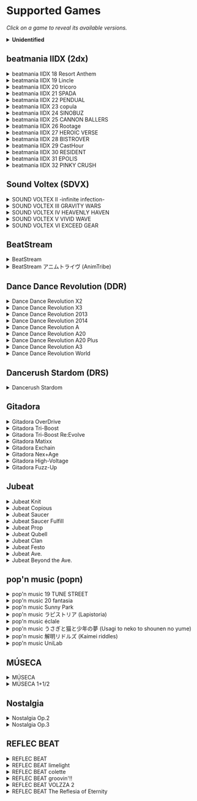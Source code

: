 # Supported Games

*Click on a game to reveal its available versions.*

<details><summary><b>Unidentified</b></summary>

Patches for which we don't know the corresponding game version.

| Game Series | Identifier |
|-------------|------------|
| JuBeat | [L44-65fced28_b61e](patches/L44-65fced28_b61e.json) |
</details>

## beatmania IIDX (2dx)

<details><summary>beatmania IIDX 18 Resort Anthem</summary>

| Codename | Filename | Version | Identifier |
|----------|----------|---------|------------|
| JDZ | bm2dx.dll | 2011-07-12 | [JDZ-4e110e2b_ba839](patches/JDZ-4e110e2b_ba839.json) |
</details>

<details><summary>beatmania IIDX 19 Lincle</summary>

| Codename | Filename | Version | Identifier |
|----------|----------|---------|------------|
| KDZ | bm2dx.dll | 2012-09-03 | [KDZ-503f32fb_b6262](patches/KDZ-503f32fb_b6262.json) |
</details>

<details><summary>beatmania IIDX 20 tricoro</summary>

| Codename | Filename | Version | Identifier |
|----------|----------|---------|------------|
| LDJ | bm2dx.dll | 2012-09-19 | [LDJ-5052a3ea_c4112](patches/LDJ-5052a3ea_c4112.json) |
| LDJ | bm2dx.dll | 2013-09-09 | [LDJ-521ffeca_d8d73](patches/LDJ-521ffeca_d8d73.json) |
</details>

<details><summary>beatmania IIDX 21 SPADA</summary>

| Codename | Filename | Version | Identifier |
|----------|----------|---------|------------|
| LDJ | bm2dx.dll | 2013-10-02 | [LDJ-525394a7_d19f3](patches/LDJ-525394a7_d19f3.json) |
| LDJ | bm2dx.dll | 2014-07-16 | [LDJ-53bd1ab4_e7173](patches/LDJ-53bd1ab4_e7173.json) |
</details>

<details><summary>beatmania IIDX 22 PENDUAL</summary>

| Codename | Filename | Version | Identifier |
|----------|----------|---------|------------|
| LDJ | bm2dx.dll | 2014-09-17 | [LDJ-53ec605b_ccf53](patches/LDJ-53ec605b_ccf53.json) |
| LDJ | bm2dx.dll | 2015-08-05 | [LDJ-55b9eab9_f2d73](patches/LDJ-55b9eab9_f2d73.json) |
</details>

<details><summary>beatmania IIDX 23 copula</summary>

| Codename | Filename | Version | Identifier |
|----------|----------|---------|------------|
| LDJ | bm2dx.dll | 2016-08-31 | [LDJ-57ba48d8_e5d81](patches/LDJ-57ba48d8_e5d81.json) |
</details>

<details><summary>beatmania IIDX 24 SINOBUZ</summary>

| Codename | Filename | Version | Identifier |
|----------|----------|---------|------------|
| LDJ | bm2dx.dll | 2017-08-28 | [LDJ-599b7176_f4fb1](patches/LDJ-599b7176_f4fb1.json) |
</details>

<details><summary>beatmania IIDX 25 CANNON BALLERS</summary>

| Codename | Filename | Version | Identifier |
|----------|----------|---------|------------|
| LDJ | bm2dx.dll | 2018-09-19 | [LDJ-5b985f71_183324](patches/LDJ-5b985f71_183324.json) |
</details>

<details><summary>beatmania IIDX 26 Rootage</summary>

| Codename | Filename | Version | Identifier |
|----------|----------|---------|------------|
| LDJ | bm2dx.dll | 2019-09-02 | [LDJ-5d651fc5_415844](patches/LDJ-5d651fc5_415844.json) |
| LDJ | bm2dx.dll | 2019-10-07 | [LDJ-5d91850e_4158c4](patches/LDJ-5d91850e_4158c4.json) |
</details>

<details><summary>beatmania IIDX 27 HEROIC VERSE</summary>

| Codename | Filename | Version | Identifier |
|----------|----------|---------|------------|
| LDJ-003 | bm2dx.dll | 2020-09-29 | [LDJ-5f713b52_6d4090](patches/LDJ-5f713b52_6d4090.json) |
| LDJ-010 | bm2dx.dll | 2020-09-29 | [LDJ-5f713946_7f52b0](patches/LDJ-5f713946_7f52b0.json) |
</details>

<details><summary>beatmania IIDX 28 BISTROVER</summary>

| Codename | Filename | Version | Identifier |
|----------|----------|---------|------------|
| LDJ | bm2dx.dll | 2021-04-26 | [LDJ-6080c473_8338b0](patches/LDJ-6080c473_8338b0.json) |
| LDJ | bm2dx.dll | 2021-08-30 | [LDJ-612729e9_91a910](patches/LDJ-612729e9_91a910.json) |
| LDJ-003 | bm2dx.dll | 2021-09-15 | [LDJ-613aa4d4_91aa00](patches/LDJ-613aa4d4_91aa00.json) |
| LDJ-010 | bm2dx.dll | 2021-09-15 | [LDJ-613aa28a_9e58d0](patches/LDJ-613aa28a_9e58d0.json) |
</details>

<details><summary>beatmania IIDX 29 CastHour</summary>

| Codename | Filename | Version | Identifier |
|----------|----------|---------|------------|
| LDJ | bm2dx.dll | 2021-10-13 rev.1 | [LDJ-6166642e_73d61c](patches/LDJ-6166642e_73d61c.json) |
| LDJ | bm2dx.dll | 2021-10-13 | [LDJ-615f8b4f_73d62c](patches/LDJ-615f8b4f_73d62c.json) |
| LDJ | bm2dx.dll | 2021-11-17 | [LDJ-618db775_73f33c](patches/LDJ-618db775_73f33c.json) |
| LDJ | bm2dx.dll | 2022-03-01 | [LDJ-6214444e_6460bc](patches/LDJ-6214444e_6460bc.json) |
| LDJ | bm2dx.dll | 2022-04-12 | [LDJ-624cde85_648a3c](patches/LDJ-624cde85_648a3c.json) |
| LDJ | bm2dx.dll | 2022-05-09 | [LDJ-6268e9b4_64f34c](patches/LDJ-6268e9b4_64f34c.json) |
| LDJ | bm2dx.dll | 2022-06-20 | [LDJ-62a2ca92_66281c](patches/LDJ-62a2ca92_66281c.json) |
| LDJ | bm2dx.dll | 2022-07-13 | [LDJ-62c69413_66431c](patches/LDJ-62c69413_66431c.json) |
| LDJ-003 | bm2dx.dll | 2022-08-24 | [LDJ-63040c54_6679ac](patches/LDJ-63040c54_6679ac.json) |
| LDJ-010 | bm2dx.dll | 2022-08-24 | [LDJ-63040b80_73273c](patches/LDJ-63040b80_73273c.json) |
</details>

<details><summary>beatmania IIDX 30 RESIDENT</summary>

| Codename | Filename | Version | Identifier |
|----------|----------|---------|------------|
| LDJ-003 | bm2dx.dll | 2023-09-05 | [LDJ-64ef0ff5_1037754](patches/LDJ-64ef0ff5_1037754.json) |
| LDJ-010 | bm2dx.dll | 2023-09-05 | [LDJ-64ef0ec9_844b10](patches/LDJ-64ef0ec9_844b10.json) |
| LDJ-012 | bm2dx.dll | 2023-09-05 | [LDJ-64ef1153_777dc0](patches/LDJ-64ef1153_777dc0.json) |
</details>

<details><summary>beatmania IIDX 31 EPOLIS</summary>

| Codename | Filename | Version | Identifier |
|----------|----------|---------|------------|
| LDJ-010 | bm2dx.dll | 2023-10-18 | [LDJ-65290944_9f2370](patches/LDJ-65290944_9f2370.json) |
| LDJ-012 | bm2dx.dll | 2023-10-18 | [LDJ-65290d78_9254f0](patches/LDJ-65290d78_9254f0.json) |
| LDJ-012 | bm2dx.dll | 2023-10-30 | [LDJ-6539b8d4_92bfd0](patches/LDJ-6539b8d4_92bfd0.json) |
| LDJ-012 | bm2dx.dll | 2023-11-20 | [LDJ-65559d21_92e270](patches/LDJ-65559d21_92e270.json) |
| LDJ-010 | bm2dx.dll | 2023-12-06 | [LDJ-656d3226_a145e0](patches/LDJ-656d3226_a145e0.json) |
| LDJ-012 | bm2dx.dll | 2023-12-06 | [LDJ-656d366b_947760](patches/LDJ-656d366b_947760.json) |
| LDJ-012 | bm2dx.dll | 2023-12-18 | [LDJ-657a9ecd_955d20](patches/LDJ-657a9ecd_955d20.json) |
| LDJ-010 | bm2dx.dll | 2024-01-16 | [LDJ-65a0a4c8_a0aa8c](patches/LDJ-65a0a4c8_a0aa8c.json) |
| LDJ-012 | bm2dx.dll | 2024-01-16 | [LDJ-65a0a911_93dc0c](patches/LDJ-65a0a911_93dc0c.json) |
| LDJ-010 | bm2dx.dll | 2024-02-13 | [LDJ-65c2f0f7_a1269c](patches/LDJ-65c2f0f7_a1269c.json) |
| LDJ-012 | bm2dx.dll | 2024-02-13 | [LDJ-65c2f56c_94581c](patches/LDJ-65c2f56c_94581c.json) |
| LDJ-010 | bm2dx.dll | 2024-03-05 | [LDJ-65de7c44_a1b83c](patches/LDJ-65de7c44_a1b83c.json) |
| LDJ-012 | bm2dx.dll | 2024-03-05 | [LDJ-65de809d_94e9bc](patches/LDJ-65de809d_94e9bc.json) |
| LDJ-010 | bm2dx.dll | 2024-03-25 | [LDJ-65fbdb9b_a29c4c](patches/LDJ-65fbdb9b_a29c4c.json) |
| LDJ-010 | bm2dx.dll | 2024-04-15 | [LDJ-661754b4_a29d6c](patches/LDJ-661754b4_a29d6c.json) |
| LDJ-012 | bm2dx.dll | 2024-04-15 | [LDJ-661758fa_95ceec](patches/LDJ-661758fa_95ceec.json) |
| LDJ-010 | bm2dx.dll | 2024-05-07 | [LDJ-662a05c7_a5bf9c](patches/LDJ-662a05c7_a5bf9c.json) |
| LDJ-012 | bm2dx.dll | 2024-05-07 | [LDJ-662a0a1f_98f11c](patches/LDJ-662a0a1f_98f11c.json) |
| LDJ-010 | bm2dx.dll | 2024-06-04 | [LDJ-6657c7bb_a706cc](patches/LDJ-6657c7bb_a706cc.json) |
| LDJ-012 | bm2dx.dll | 2024-06-05 | [LDJ-665e9f8f_9a384c](patches/LDJ-665e9f8f_9a384c.json) |
| LDJ-012 | bm2dx.dll | 2024-07-02 | [LDJ-667bbdca_9a798c](patches/LDJ-667bbdca_9a798c.json) |
| LDJ-012 | bm2dx.dll | 2024-07-30 | [LDJ-66a0e715_9a7a4c](patches/LDJ-66a0e715_9a7a4c.json) |
| LDJ-010 | bm2dx.dll | 2024-08-26 | [LDJ-66c58b32_a800bc](patches/LDJ-66c58b32_a800bc.json) |
| LDJ-012 | bm2dx.dll | 2024-08-26 | [LDJ-66c58ff1_9b323c](patches/LDJ-66c58ff1_9b323c.json) |
</details>

<details><summary>beatmania IIDX 32 PINKY CRUSH</summary>

| Codename | Filename | Version | Identifier |
|----------|----------|---------|------------|
| LDJ-010 | bm2dx.dll | 2024-10-09 | [LDJ-66ff4ffa_b3273c](patches/LDJ-66ff4ffa_b3273c.json) |
| LDJ-012 | bm2dx.dll | 2024-10-09 | [LDJ-66ff5733_a6589c](patches/LDJ-66ff5733_a6589c.json) |
| LDJ-012 | bm2dx.dll | 2024-10-22 | [LDJ-670f7e4f_96009c](patches/LDJ-670f7e4f_96009c.json) |
| LDJ-012 | bm2dx.dll | 2024-10-29 | [LDJ-671f22e4_96113c](patches/LDJ-671f22e4_96113c.json) |
| LDJ-010 | bm2dx.dll | 2024-11-05 | [LDJ-6721b450_a2e07c](patches/LDJ-6721b450_a2e07c.json) |
| LDJ-012 | bm2dx.dll | 2024-11-05 | [LDJ-6721b8e9_9611dc](patches/LDJ-6721b8e9_9611dc.json) |
| LDJ-010 | bm2dx.dll | 2024-11-26 | [LDJ-6740296c_a7fdbc](patches/LDJ-6740296c_a7fdbc.json) |
| LDJ-010 | bm2dx.dll | 2024-12-10 | [LDJ-67510579_a9170c](patches/LDJ-67510579_a9170c.json) |
| LDJ-012 | bm2dx.dll | 2024-12-10 | [LDJ-675109fd_9c486c](patches/LDJ-675109fd_9c486c.json) |
| LDJ-010 | bm2dx.dll | 2025-01-14 | [LDJ-677dd783_a954cc](patches/LDJ-677dd783_a954cc.json) |
</details>

## Sound Voltex (SDVX)

<details><summary>SOUND VOLTEX II -infinite infection-</summary>

| Codename | Filename | Version | Identifier |
|----------|----------|---------|------------|
| KFC | soundvoltex.dll | 2014-10-22 (PhaseII) | [KFC-543e7ccd_10e693](patches/KFC-543e7ccd_10e693.json) |
</details>

<details><summary>SOUND VOLTEX III GRAVITY WARS</summary>

| Codename | Filename | Version | Identifier |
|----------|----------|---------|------------|
| KFC | soundvoltex.dll | 2015-11-16 (Season 1) | [KFC-56497884_20131c](patches/KFC-56497884_20131c.json) |
| KFC | soundvoltex.dll | 2016-12-12 (Season 2) | [KFC-58365cd4_21e91c](patches/KFC-58365cd4_21e91c.json) |
</details>

<details><summary>SOUND VOLTEX IV HEAVENLY HAVEN</summary>

| Codename | Filename | Version | Identifier |
|----------|----------|---------|------------|
| KFC | soundvoltex.dll | 2018-01-16 | [KFC-5a55ed92_26d3cb](patches/KFC-5a55ed92_26d3cb.json) |
| KFC | soundvoltex.dll | 2019-02-06 | [KFC-5c541c96_27bc7b](patches/KFC-5c541c96_27bc7b.json) |
</details>

<details><summary>SOUND VOLTEX V VIVID WAVE</summary>

| Codename | Filename | Version | Identifier |
|----------|----------|---------|------------|
| KFC | soundvoltex.dll | 2019-10-31 (CN) | [KFC-5dbaae15_36ea80](patches/KFC-5dbaae15_36ea80.json) |
| KFC | soundvoltex.dll | 2020-01-15 | [KFC-5e18527b_31c780](patches/KFC-5e18527b_31c780.json) |
| KFC | soundvoltex.dll | 2020-12-22 | [KFC-5fdadbea_330980](patches/KFC-5fdadbea_330980.json) |
</details>

<details><summary>SOUND VOLTEX VI EXCEED GEAR</summary>

| Codename | Filename | Version | Identifier |
|----------|----------|---------|------------|
| KFC | soundvoltex.dll | 2021-12-14 | [KFC-61b19602_57ac68](patches/KFC-61b19602_57ac68.json) |
| KFC | soundvoltex.dll | 2022-08-30 | [KFC-6305e129_5f3de8](patches/KFC-6305e129_5f3de8.json) |
| KFC | soundvoltex.dll | 2024-01-16 | [KFC-659f91b3_696318](patches/KFC-659f91b3_696318.json) |
| KFC | soundvoltex.dll | 2024-01-30 | [KFC-65b1fc65_69c278](patches/KFC-65b1fc65_69c278.json) |
| KFC | soundvoltex.dll | 2024-02-06 | [KFC-65bb66cb_69cfb8](patches/KFC-65bb66cb_69cfb8.json) |
| KFC | soundvoltex.dll | 2024-02-20 | [KFC-65cda95b_6a5748](patches/KFC-65cda95b_6a5748.json) |
| KFC | soundvoltex.dll | 2024-03-18 | [KFC-65f174e7_6ae218](patches/KFC-65f174e7_6ae218.json) |
| KFC | soundvoltex.dll | 2024-04-02 | [KFC-66039c56_6be478](patches/KFC-66039c56_6be478.json) |
| KFC | soundvoltex.dll | 2024-04-30 | [KFC-6629f133_6bcea8](patches/KFC-6629f133_6bcea8.json) |
| KFC | soundvoltex.dll | 2024-05-21 | [KFC-6643ed55_663968](patches/KFC-6643ed55_663968.json) |
| KFC | soundvoltex.dll | 2024-06-04 | [KFC-6656ee0c_664a78](patches/KFC-6656ee0c_664a78.json) |
| KFC | soundvoltex.dll | 2024-06-25 | [KFC-667290d9_665948](patches/KFC-667290d9_665948.json) |
| KFC | soundvoltex.dll | 2024-07-09 | [KFC-668651b8_6a3558](patches/KFC-668651b8_6a3558.json) |
| KFC | soundvoltex.dll | 2024-07-11 | [KFC-668e2cc6_6a3b08](patches/KFC-668e2cc6_6a3b08.json) |
| KFC | soundvoltex.dll | 2024-07-23 | [KFC-66976a90_6a47e8](patches/KFC-66976a90_6a47e8.json) |
| KFC | soundvoltex.dll | 2024-08-05 | [KFC-66aadd35_6ab568](patches/KFC-66aadd35_6ab568.json) |
| KFC | soundvoltex.dll | 2024-08-27 | [KFC-66c6abdf_6ae2f8](patches/KFC-66c6abdf_6ae2f8.json) |
| KFC | soundvoltex.dll | 2024-09-10 | [KFC-66d930b6_6b4728](patches/KFC-66d930b6_6b4728.json) |
| KFC | soundvoltex.dll | 2024-09-24 | [KFC-66eba7df_6b62c8](patches/KFC-66eba7df_6b62c8.json) |
| KFC | soundvoltex.dll | 2024-10-08 | [KFC-66fe7fc9_6cb3f8](patches/KFC-66fe7fc9_6cb3f8.json) |
| KFC | soundvoltex.dll | 2024-10-22 | [KFC-67108c5c_6d2ec8](patches/KFC-67108c5c_6d2ec8.json) |
| KFC | soundvoltex.dll | 2024-11-05 | [KFC-6722d1a6_6db608](patches/KFC-6722d1a6_6db608.json) |
| KFC | soundvoltex.dll | 2024-11-19 | [KFC-673569b7_6de818](patches/KFC-673569b7_6de818.json) |
| KFC | soundvoltex.dll | 2024-12-03 | [KFC-6746b747_6df018](patches/KFC-6746b747_6df018.json) |
| KFC | soundvoltex.dll | 2024-12-10 | [KFC-6751a716_6ead28](patches/KFC-6751a716_6ead28.json) |
| KFC | soundvoltex.dll | 2024-12-23 | [KFC-676384d3_6eb788](patches/KFC-676384d3_6eb788.json) |
| KFC | soundvoltex.dll | 2025-01-14 | [KFC-677e184d_6eb748](patches/KFC-677e184d_6eb748.json) |
| KFC | soundvoltex.dll | 2025-01-21 | [KFC-678867b3_6ef038](patches/KFC-678867b3_6ef038.json) |
</details>

## BeatStream

<details><summary>BeatStream</summary>

| Codename | Filename | Version | Identifier |
|----------|----------|---------|------------|
| NBT | beatstream.dll | 2015-12-01 | [NBT-564da07a_43514](patches/NBT-564da07a_43514.json) |
</details>

<details><summary>BeatStream アニムトライヴ (AnimTribe)</summary>

| Codename | Filename | Version | Identifier |
|----------|----------|---------|------------|
| NBT | beatstream.dll | 2016-11-14 | [NBT-57aaa1e0_471e4](patches/NBT-57aaa1e0_471e4.json) |
</details>

## Dance Dance Revolution (DDR)

<details><summary>Dance Dance Revolution X2</summary>

| Codename | Filename | Version | Identifier |
|----------|----------|---------|------------|
| JDX | ddr.dll | 2010-11-10 | [JDX-4cd93f47_18932a](patches/JDX-4cd93f47_18932a.json) |
| JDX | ddr.exe | 2010-12-07 (US) | [JDX-4cfe04e1_16b582](patches/JDX-4cfe04e1_16b582.json) |
</details>

<details><summary>Dance Dance Revolution X3</summary>

| Codename | Filename | Version | Identifier |
|----------|----------|---------|------------|
| KDX | ddr.dll | 2012-11-26 | [KDX-50b1ea68_1a04ed](patches/KDX-50b1ea68_1a04ed.json) |
</details>

<details><summary>Dance Dance Revolution 2013</summary>

| Codename | Filename | Version | Identifier |
|----------|----------|---------|------------|
| MDX | mdxja_945.dll | 2014-03-27 | [MDX-5333e3e1_186bff](patches/MDX-5333e3e1_186bff.json) |
</details>

<details><summary>Dance Dance Revolution 2014</summary>

| Codename | Filename | Version | Identifier |
|----------|----------|---------|------------|
| MDX | mdxja_945.dll | 2015-12-21 | [MDX-567775b2_1c879d](patches/MDX-567775b2_1c879d.json) |
</details>

<details><summary>Dance Dance Revolution A</summary>

| Codename | Filename | Version | Identifier |
|----------|----------|---------|------------|
| MDX | gamemdx.dll | 2018-04-23 | [MDX-5ad5bc40_105751](patches/MDX-5ad5bc40_105751.json) |
| MDX | gamemdx.dll | 2018-10-22 | [MDX-5bc68795_10d509](patches/MDX-5bc68795_10d509.json) |
| MDX | gamemdx.dll | 2019-04-22 | [MDX-5cb6a13d_119399](patches/MDX-5cb6a13d_119399.json) |
</details>

<details><summary>Dance Dance Revolution A20</summary>

| Codename | Filename | Version | Identifier |
|----------|----------|---------|------------|
| MDX | gamemdx.dll | 2020-02-03 | [MDX-5e2e8e40_122d59](patches/MDX-5e2e8e40_122d59.json) |
</details>

<details><summary>Dance Dance Revolution A20 Plus</summary>

| Codename | Filename | Version | Identifier |
|----------|----------|---------|------------|
| MDX | arkmdxp3.dll | 2021-08-04 | [MDX-61e67b71_72cdf](patches/MDX-61e67b71_72cdf.json) |
| MDX-001 | gamemdx.dll | 2022-02-02 | [MDX-61f89ff9_12b079](patches/MDX-61f89ff9_12b079.json) |
</details>

<details><summary>Dance Dance Revolution A3</summary>

| Codename | Filename | Version | Identifier |
|----------|----------|---------|------------|
| MDX-001 | gamemdx.dll | 2024-04-02 | [MDX-660511b3_165389](patches/MDX-660511b3_165389.json) |
| MDX-003 | gamemdx.dll | 2024-04-02 | [MDX-66050e15_1c0a74](patches/MDX-66050e15_1c0a74.json) |
| MDX-001 | arkmdxp3.dll | 2024-04-02 | [MDX-65d547e4_74f1b](patches/MDX-65d547e4_74f1b.json) |
| MDX-003 | arkmdxbio2.dll | 2024-04-02 | [MDX-65d547f3_8fd24](patches/MDX-65d547f3_8fd24.json) |
</details>

<details><summary>Dance Dance Revolution World</summary>

| Codename | Filename | Version | Identifier |
|----------|----------|---------|------------|
| MDX-003 | gamemdx.dll | 2024-06-13 | [MDX-66692e1b_1926a9](patches/MDX-66692e1b_1926a9.json) |
| MDX-001 | gamemdx.dll | 2024-07-02 | [MDX-667c9d10_197659](patches/MDX-667c9d10_197659.json) |
| MDX-001 | gamemdx.dll | 2024-08-06 | [MDX-66a9f6db_1b2369](patches/MDX-66a9f6db_1b2369.json) |
| MDX-001 | gamemdx.dll | 2024-09-10 | [MDX-66d95989_1bc399](patches/MDX-66d95989_1bc399.json) |
| MDX-001 | gamemdx.dll | 2024-10-15 | [MDX-670636e7_1bd9b9](patches/MDX-670636e7_1bd9b9.json) |
</details>

## Dancerush Stardom (DRS)

<details><summary>Dancerush Stardom</summary>

| Codename | Filename | Version | Identifier |
|----------|----------|---------|------------|
| REC | superstep.dll | 2018-03-28 | [REC-5ab9d2e3_26ffe4](patches/REC-5ab9d2e3_26ffe4.json) |
| REC | superstep.dll | 2020-12-14 | [REC-5fd067bc_527b80](patches/REC-5fd067bc_527b80.json) |
| REC | superstep.dll | 2022-12-14 | [REC-639165c3_52b620](patches/REC-639165c3_52b620.json) |
| REC | superstep.dll | 2023-02-15 | [REC-63e362ce_52b700](patches/REC-63e362ce_52b700.json) |
| REC | superstep.dll | 2023-04-18 | [REC-6436048a_52b820](patches/REC-6436048a_52b820.json) |
| REC | superstep.dll | 2023-06-13 | [REC-6481728b_536180](patches/REC-6481728b_536180.json) |
| REC | superstep.dll | 2023-07-26 | [REC-64b9c7bd_53d248](patches/REC-64b9c7bd_53d248.json) |
</details>

## Gitadora

<details><summary>Gitadora OverDrive</summary>

| Codename | Filename | Version | Identifier |
|----------|----------|---------|------------|
| M32 | game.dll | 2015-03-27 | [M32-55164e67_157b40](patches/M32-55164e67_157b40.json) |
</details>

<details><summary>Gitadora Tri-Boost</summary>

| Codename | Filename | Version | Identifier |
|----------|----------|---------|------------|
| M32 | game.dll | 2016-11-23 | [M32-5833ff6c_15c290](patches/M32-5833ff6c_15c290.json) |
</details>

<details><summary>Gitadora Tri-Boost Re:Evolve</summary>

| Codename | Filename | Version | Identifier |
|----------|----------|---------|------------|
| M32 | game.dll | 2017-08-02 | [M32-597e840d_15d360](patches/M32-597e840d_15d360.json) |
</details>

<details><summary>Gitadora Matixx</summary>

| Codename | Filename | Version | Identifier |
|----------|----------|---------|------------|
| M32 | game.dll | 2018-07-17 | [M32-5b4486ca_16ba60](patches/M32-5b4486ca_16ba60.json) |
| M32 | libshare-pj.dll | 2018-07-17 | [M32-5b448679_84660](patches/M32-5b448679_84660.json) |
</details>

<details><summary>Gitadora Exchain</summary>

| Codename | Filename | Version | Identifier |
|----------|----------|---------|------------|
| M32 | game.dll | 2019-09-24 | [M32-5d6db41e_178960](patches/M32-5d6db41e_178960.json) |
| M32 | libshare-pj.dll | 2019-09-24 | [M32-5d6db3bb_838f0](patches/M32-5d6db3bb_838f0.json) |
</details>

<details><summary>Gitadora Nex+Age</summary>

| Codename | Filename | Version | Identifier |
|----------|----------|---------|------------|
| M32 | game.dll | 2021-02-15 | [M32-6020734a_174fac](patches/M32-6020734a_174fac.json) |
</details>

<details><summary>Gitadora High-Voltage</summary>

| Codename | Filename | Version | Identifier |
|----------|----------|---------|------------|
| M32 | game.dll | 2021-04-21 | [M32-6073d298_15bd6c](patches/M32-6073d298_15bd6c.json) |
| M32 | game.dll | 2022-10-24 | [M32-634910da_15daec](patches/M32-634910da_15daec.json) |
</details>

<details><summary>Gitadora Fuzz-Up</summary>

| Codename | Filename | Version | Identifier |
|----------|----------|---------|------------|
| M32 | game.dll | 2022-12-14 | [M32-638ff451_155fac](patches/M32-638ff451_155fac.json) |
| M32 | game.dll | 2023-02-15 | [M32-63ead129_1598bc](patches/M32-63ead129_1598bc.json) |
| M32 | game.dll | 2023-03-29 | [M32-641a7b2c_15c9ec](patches/M32-641a7b2c_15c9ec.json) |
| M32 | game.dll | 2023-04-25 | [M32-643de95b_15ccbc](patches/M32-643de95b_15ccbc.json) |
| M32 | game.dll | 2023-06-13 | [M32-64797636_15dbcc](patches/M32-64797636_15dbcc.json) |
| M32 | game.dll | 2023-08-01, 2023-08-07, 2023-09-04 | [M32-64bdcb40_15f89c](patches/M32-64bdcb40_15f89c.json) |
| M32 | game.dll | 2023-09-12 | [M32-64f55073_160b6c](patches/M32-64f55073_160b6c.json) |
| M32 | game.dll | 2023-10-11 | [M32-65150aca_15fb60](patches/M32-65150aca_15fb60.json) |
| M32 | game.dll | 2023-11-07 | [M32-653f02be_160018](patches/M32-653f02be_160018.json) |
| M32 | game.dll | 2023-11-28 | [M32-6555b26b_160128](patches/M32-6555b26b_160128.json) |
| M32 | game.dll | 2023-12-19 | [M32-6571527d_15fce8](patches/M32-6571527d_15fce8.json) |
| M32 | game.dll | 2024-01-16 | [M32-6595ffbf_161d88](patches/M32-6595ffbf_161d88.json) |
| M32 | game.dll | 2024-02-20 | [M32-65c44dda_162048](patches/M32-65c44dda_162048.json) |
</details>

## Jubeat

<details><summary>Jubeat Knit</summary>

| Codename | Filename | Version | Identifier |
|----------|----------|---------|------------|
| J44 | jubeat.dll | 2011-01-14 | [J44-4d2feca4_e8f35](patches/J44-4d2feca4_e8f35.json) |
| J44 | music_db.dll | 2011-01-14 | [J44-4d2fea0e_43f4](patches/J44-4d2fea0e_43f4.json) |
</details>

<details><summary>Jubeat Copious</summary>

| Codename | Filename | Version | Identifier |
|----------|----------|---------|------------|
| K44 | jubeat.dll | 2012-07-23 | [K44-500d2d37_f57a6](patches/K44-500d2d37_f57a6.json) |
| K44 | music_db.dll | 2012-07-23 | [K44-500d29bf_3ff8](patches/K44-500d29bf_3ff8.json) |
</details>

<details><summary>Jubeat Saucer</summary>

| Codename | Filename | Version | Identifier |
|----------|----------|---------|------------|
| L44 | jubeat.dll | 2014-01-28 | [L44-52e0d002_150620](patches/L44-52e0d002_150620.json) |
| L44 | music_db.dll | 2014-01-28 | [L44-52e0cff2_44f8](patches/L44-52e0cff2_44f8.json) |
</details>

<details><summary>Jubeat Saucer Fulfill</summary>

| Codename | Filename | Version | Identifier |
|----------|----------|---------|------------|
| L44 | jubeat.dll | 2014-11-18 | [L44-54648f0b_172725](patches/L44-54648f0b_172725.json) |
| L44 | coin.dll | 2014-11-18 | [L44-54648ef1_195e](patches/L44-54648ef1_195e.json) |
| L44 | music_db.dll | 2014-11-18 | [L44-54648eef_43dd](patches/L44-54648eef_43dd.json) |
</details>

<details><summary>Jubeat Prop</summary>

| Codename | Filename | Version | Identifier |
|----------|----------|---------|------------|
| L44 | jubeat.dll | 2016-03-27 | [L44-56a59099_217e92](patches/L44-56a59099_217e92.json) |
| L44 | music_db.dll | 2016-03-27 | [L44-56a5907c_4c5d](patches/L44-56a5907c_4c5d.json) |
</details>

<details><summary>Jubeat Qubell</summary>

| Codename | Filename | Version | Identifier |
|----------|----------|---------|------------|
| L44 | jubeat.dll | 2017-06-20 | [L44-5940b7f5_17b5d5](patches/L44-5940b7f5_17b5d5.json) |
| L44 | music_db.dll | ? | [L44-5940b7ab_585c](patches/L44-5940b7ab_585c.json) |
</details>

<details><summary>Jubeat Clan</summary>

| Codename | Filename | Version | Identifier |
|----------|----------|---------|------------|
| L44 | jubeat.dll | 2018-07-09 | [L44-5b3d85be_1a3d67](patches/L44-5b3d85be_1a3d67.json) |
| L44 | music_db.dll | ? | [L44-5b3ca194_a2ea](patches/L44-5b3ca194_a2ea.json) |
</details>

<details><summary>Jubeat Festo</summary>

| Codename | Filename | Version | Identifier |
|----------|----------|---------|------------|
| L44 | jubeat.dll | 2022-05-24, 2022-02-16 | [L44-62808f2f_1fb910](patches/L44-62808f2f_1fb910.json) |
| L44 | music_db.dll | 2020-06-11 -> 2022-05-24 | [L44-62565e37_af1e](patches/L44-62565e37_af1e.json) |
</details>

<details><summary>Jubeat Ave.</summary>

| Codename | Filename | Version | Identifier |
|----------|----------|---------|------------|
| L44 | jubeat.dll | 2022-08-03 | [L44-62e8eae6_1fa8b0](patches/L44-62e8eae6_1fa8b0.json) |
| L44 | music_db.dll | 2022-08-03 | [L44-62de87f5_b01e](patches/L44-62de87f5_b01e.json) |
| L44 | jubeat.dll | 2023-08-08 | [L44-64cb3e88_1fec50](patches/L44-64cb3e88_1fec50.json) |
| L44 | music_db.dll | 2023-08-08 | [L44-64ae942d_b1c0](patches/L44-64ae942d_b1c0.json) |
</details>

<details><summary>Jubeat Beyond the Ave.</summary>

| Codename | Filename | Version | Identifier |
|----------|----------|---------|------------|
| L44 | jubeat.dll | 2024-02-14 | [L44-65c4bc12_202150](patches/L44-65c4bc12_202150.json) |
| L44 | jubeat.dll | 2024-04-22 | [L44-66209c08_202760](patches/L44-66209c08_202760.json) |
| L44 | jubeat.dll | 2024-06-03 | [L44-6657df47_203700](patches/L44-6657df47_203700.json) |
| L44 | jubeat.dll | 2024-07-30 | [L44-66a0e9be_203700](patches/L44-66a0e9be_203700.json) |
| L44 | jubeat.dll | 2024-11-27 | [L44-67331a16_20f050](patches/L44-67331a16_20f050.json) |
</details>

## pop'n music (popn)

<details><summary>pop'n music 19 TUNE STREET</summary>

| Codename | Filename | Version | Identifier |
|----------|----------|---------|------------|
| K39 | popn19.dll | 2011-06-14 | [K39-4dec5a0e_1ae9c5](patches/K39-4dec5a0e_1ae9c5.json) |
</details>

<details><summary>pop'n music 20 fantasia</summary>

| Codename | Filename | Version | Identifier |
|----------|----------|---------|------------|
| L39 | popn20.dll | 2012-09-19 | [L39-504ef50d_16f808](patches/L39-504ef50d_16f808.json) |
</details>

<details><summary>pop'n music Sunny Park</summary>

| Codename | Filename | Version | Identifier |
|----------|----------|---------|------------|
| M39 | popn21.dll | 2014-06-19 | [M39-5387186b_16e210](patches/M39-5387186b_16e210.json) |
</details>

<details><summary>pop'n music ラピストリア (Lapistoria)</summary>

| Codename | Filename | Version | Identifier |
|----------|----------|---------|------------|
| M39 | popn22.dll | 2015-08-19 | [M39-55d18f07_18cd30](patches/M39-55d18f07_18cd30.json) |
</details>

<details><summary>pop'n music éclale</summary>

| Codename | Filename | Version | Identifier |
|----------|----------|---------|------------|
| M39 | popn22.dll | 2016-10-05 | [M39-57f1fe78_16e1cc](patches/M39-57f1fe78_16e1cc.json) |
</details>

<details><summary>pop'n music うさぎと猫と少年の夢 (Usagi to neko to shounen no yume)</summary>

| Codename | Filename | Version | Identifier |
|----------|----------|---------|-----------|
| M39 | popn22.dll | 2018-08-21 | [M39-5b753ba7_1831e1](patches/M39-5b753ba7_1831e1.json) |
</details>

<details><summary>pop'n music 解明リドルズ (Kaimei riddles)</summary>

| Codename | Filename | Version | Identifier |
|----------|----------|---------|------------|
| M39 | popn22.dll | 2024-02-19 | [M39-6614c9cd_184d80](patches/M39-6614c9cd_184d80.json) |
| M39 | popn22.dll | 2022-04-25 | [M39-627cf367_1955e1](patches/M39-627cf367_1955e1.json) |
| M39 | popn22.dll | 2022-06-13 | [M39-629ede76_197641](patches/M39-629ede76_197641.json) |
</details>

<details><summary>pop'n music UniLab</summary>

| Codename | Filename | Version | Identifier |
|----------|----------|---------|------------|
| M39 | popn22.dll | 2024-07-31 | [M39-66978613_184bc0](patches/M39-66978613_184bc0.json) |
</details>

## MÚSECA

<details><summary>MÚSECA</summary>

| Codename | Filename | Version | Identifier |
|----------|----------|---------|------------|
| PIX | museca.dll | 2016-07-13 | [PIX-573ef888_3398bc](patches/PIX-573ef888_3398bc.json) |
</details>

<details><summary>MÚSECA 1+1/2</summary>

| Codename | Filename | Version | Identifier |
|----------|----------|---------|------------|
| PIX | museca.dll | 2018-07-30 | [PIX-5b59963c_1065c4](patches/PIX-5b59963c_1065c4.json) |
</details>

## Nostalgia

<details><summary>Nostalgia Op.2</summary>

| Codename | Filename | Version | Identifier |
|----------|----------|---------|------------|
| PAN | nostalgia.dll | 2019-10-02, 2019-11-27 | [PAN-5d8de6c0_dd580](patches/PAN-5d8de6c0_dd580.json) |
</details>

<details><summary>Nostalgia Op.3</summary>

| Codename | Filename | Version | Identifier |
|----------|----------|---------|------------|
| PAN | nostalgia.dll | 2021-12-22 | [PAN-61bc1831_e43f0](patches/PAN-61bc1831_e43f0.json) |
| PAN | nostalgia.dll | 2022-04-26 | [PAN-62625cf9_e4900](patches/PAN-62625cf9_e4900.json) |
| PAN | nostalgia.dll | 2022-12-20 | [PAN-639ad78f_e4900](patches/PAN-639ad78f_e4900.json) |
| PAN | nostalgia.dll | 2023-01-25 | [PAN-63ca3876_e4970](patches/PAN-63ca3876_e4970.json) |
| PAN | nostalgia.dll | 2023-03-29 | [PAN-6417a48f_e4970](patches/PAN-6417a48f_e4970.json) |
| PAN | nostalgia.dll | 2023-05-24 | [PAN-645d7427_e4970](patches/PAN-645d7427_e4970.json) |
| PAN | nostalgia.dll | 2023-08-08 | [PAN-64cc8d53_e4970](patches/PAN-64cc8d53_e4970.json) |
| PAN | nostalgia.dll | 2023-10-25 | [PAN-6530fb26_e4970](patches/PAN-6530fb26_e4970.json) |
| PAN | nostalgia.dll | 2023-11-29 | [PAN-655fd653_e4970](patches/PAN-655fd653_e4970.json) |
| PAN | nostalgia.dll | 2023-12-06 | [PAN-656d266b_e4970](patches/PAN-656d266b_e4970.json) |
| PAN | nostalgia.dll | 2024-01-31 | [PAN-65af9ebb_e49b0](patches/PAN-65af9ebb_e49b0.json) |
| PAN | nostalgia.dll | 2024-03-27 | [PAN-65fd521c_e49b0](patches/PAN-65fd521c_e49b0.json) |
| PAN | nostalgia.dll | 2024-06-12 | [PAN-66613a78_e49b0](patches/PAN-66613a78_e49b0.json) |
| PAN | nostalgia.dll | 2024-10-22 | [PAN-67079513_e49c0](patches/PAN-67079513_e49c0.json) |
</details>

## REFLEC BEAT

<details><summary>REFLEC BEAT</summary>

| Codename | Filename | Version | Identifier |
|----------|----------|---------|------------|
| KBR | reflecbeat.dll | 2011-08-22 | [KBR-4e4a7a57_9fb2f](patches/KBR-4e4a7a57_9fb2f.json) |
</details>

<details><summary>REFLEC BEAT limelight</summary>

| Codename | Filename | Version | Identifier |
|----------|----------|---------|------------|
| LBR | reflecbeat.dll | 2012-08-29 | [LBR-5034498b_1bb0f](patches/LBR-5034498b_1bb0f.json) |
</details>

<details><summary>REFLEC BEAT colette</summary>

| Codename | Filename | Version | Identifier |
|----------|----------|---------|------------|
| MBR | reflecbeat.dll | 2014-01-16 | [MBR-52d5e645_2a2f5](patches/MBR-52d5e645_2a2f5.json) |
| MBR | reflecbeat.dll | 2014-05-26 | [MBR-5355c79e_2a6c5](patches/MBR-5355c79e_2a6c5.json) |
</details>

<details><summary>REFLEC BEAT groovin'!!</summary>

| Codename | Filename | Version | Identifier |
|----------|----------|---------|------------|
| MBR | reflecbeat.dll | 2015-10-21 | [MBR-560def91_35811](patches/MBR-560def91_35811.json) |
</details>

<details><summary>REFLEC BEAT VOLZZA 2</summary>

| Codename | Filename | Version | Identifier |
|----------|----------|---------|------------|
| MBR | reflecbeat.dll | 2016-10-04 | [MBR-57ec8a2e_3ab88](patches/MBR-57ec8a2e_3ab88.json) |
</details>

<details><summary>REFLEC BEAT The Reflesia of Eternity</summary>

| Codename | Filename | Version | Identifier |
|----------|----------|---------|------------|
| MBR | reflecbeat.dll | 2019-12-11 | [MBR-5de9b843_3335c](patches/MBR-5de9b843_3335c.json) |
</details>